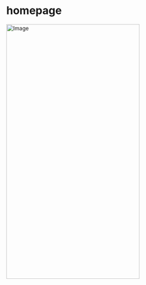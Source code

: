 # homepage
<img width="350" height="669" alt="Image" src="https://github.com/user-attachments/assets/afc8aef9-c9d2-493b-9ccc-aef181ceed8a" />
